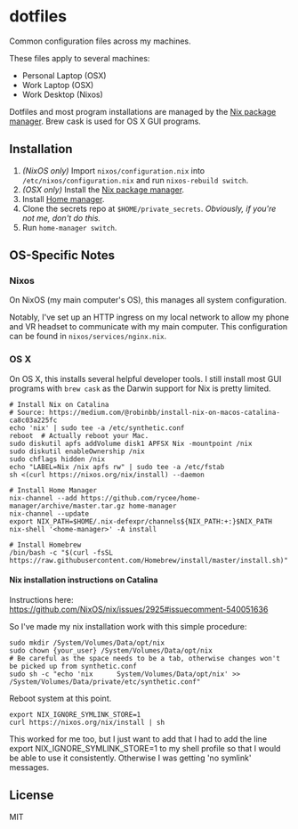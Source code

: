 # dotfiles

Common configuration files across my machines.

These files apply to several machines:

- Personal Laptop (OSX)
- Work Laptop (OSX)
- Work Desktop (Nixos)

Dotfiles and most program installations are managed by the [Nix package manager](https://nixos.org/nix/). Brew cask is used for OS X GUI programs.

## Installation

1. _(NixOS only)_ Import `nixos/configuration.nix` into `/etc/nixos/configuration.nix` and run `nixos-rebuild switch`.
2. _(OSX only)_ Install the [Nix package manager](https://nixos.org/nix/).
3. Install [Home manager](https://github.com/rycee/home-manager).
4. Clone the secrets repo at `$HOME/private_secrets`. _Obviously, if you're not me, don't do this._
5. Run `home-manager switch`.

## OS-Specific Notes

### Nixos

On NixOS (my main computer's OS), this manages all system configuration.

Notably, I've set up an HTTP ingress on my local network to allow my phone and VR headset to communicate with my main computer. This configuration can be found in `nixos/services/nginx.nix`.

### OS X

On OS X, this installs several helpful developer tools. I still install most GUI programs with `brew cask` as the Darwin support for Nix is pretty limited.

```
# Install Nix on Catalina
# Source: https://medium.com/@robinbb/install-nix-on-macos-catalina-ca8c03a225fc
echo 'nix' | sudo tee -a /etc/synthetic.conf
reboot  # Actually reboot your Mac.
sudo diskutil apfs addVolume disk1 APFSX Nix -mountpoint /nix
sudo diskutil enableOwnership /nix
sudo chflags hidden /nix
echo "LABEL=Nix /nix apfs rw" | sudo tee -a /etc/fstab
sh <(curl https://nixos.org/nix/install) --daemon 

# Install Home Manager
nix-channel --add https://github.com/rycee/home-manager/archive/master.tar.gz home-manager
nix-channel --update
export NIX_PATH=$HOME/.nix-defexpr/channels${NIX_PATH:+:}$NIX_PATH
nix-shell '<home-manager>' -A install

# Install Homebrew
/bin/bash -c "$(curl -fsSL https://raw.githubusercontent.com/Homebrew/install/master/install.sh)"
```


#### Nix installation instructions on Catalina

Instructions here: https://github.com/NixOS/nix/issues/2925#issuecomment-540051636

So I've made my nix installation work with this simple procedure:

```
sudo mkdir /System/Volumes/Data/opt/nix
sudo chown {your_user} /System/Volumes/Data/opt/nix
# Be careful as the space needs to be a tab, otherwise changes won't be picked up from synthetic.conf
sudo sh -c "echo 'nix      System/Volumes/Data/opt/nix' >> /System/Volumes/Data/private/etc/synthetic.conf"
```

Reboot system at this point.

```
export NIX_IGNORE_SYMLINK_STORE=1
curl https://nixos.org/nix/install | sh
```

This worked for me too, but I just want to add that I had to add the line export NIX_IGNORE_SYMLINK_STORE=1 to my shell profile so that I would be able to use it consistently. Otherwise I was getting 'no symlink' messages.

## License

MIT
